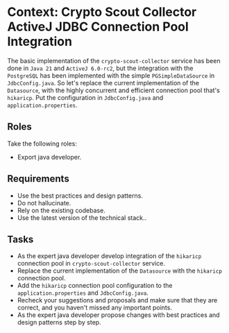 # Context: Crypto Scout Collector ActiveJ JDBC Connection Pool Integration

The basic implementation of the `crypto-scout-collector` service has been done in `Java 21` and `ActiveJ 6.0-rc2`,
but the integration with the `PostgreSQL` has been implemented with the simple `PGSimpleDataSource` in `JdbcConfig.java`.
So let's replace the current implementation of the `Datasource`, with the highly concurrent and efficient connection pool 
that's `hikaricp`. Put the configuration in `JdbcConfig.java` and `application.properties`. 

## Roles

Take the following roles:

- Export java developer.

## Requirements

- Use the best practices and design patterns.
- Do not hallucinate.
- Rely on the existing codebase.
- Use the latest version of the technical stack..

## Tasks

- As the expert java developer develop integration of the `hikaricp` connection pool in `crypto-scout-collector` service.
- Replace the current implementation of the `Datasource` with the `hikaricp` connection pool.
- Add the `hikaricp` connection pool configuration to the `application.properties` and `JdbcConfig.java`.
- Recheck your suggestions and proposals and make sure that they are correct, and you haven't missed any important points.
- As the expert java developer propose changes with best practices and design patterns step by step.